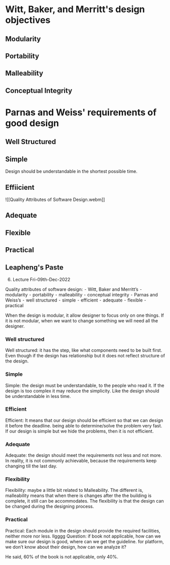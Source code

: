 
# Witt, Baker, and Merritt's design objectives

## Modularity

## Portability

## Malleability

## Conceptual Integrity

# Parnas and Weiss' requirements of good design

## Well Structured

## Simple
Design should be understandable in the shortest possible time.

## Effiicient

![[Quality Attributes of Software Design.webm]]

## Adequate

## Flexible

## Practical

## Leapheng's Paste
6. Lecture Fri-09th-Dec-2022

Quality attributes of software design:
 ⁃ Witt, Baker and Merritt’s
 ⁃ modularity
 ⁃ portability
 ⁃ malleability
 ⁃ conceptual integrity
 ⁃ Parnas and Weiss’s
 ⁃ well structured
 ⁃ simple
 ⁃ efficient
 ⁃ adequate
 ⁃ flexible
 ⁃ practical

When the design is modular, it allow designer to focus only on one things. If it is not modular, when we want to change something we will need all the designer. 

### Well structured
Well structured: it has the step, like what components need to be built first. Even though if the design has relationship but it does not reflect structure of the design.

### Simple
Simple: the design must be understandable, to the people who read it. If the design is too complex it may reduce the simplicity. Like the design should be understandable in less time.

### Efficient
Efficient: It means that our design should be efficient so that we can design it before the deadline. being able to determine/solve the problem very fast. If our design is simple but we hide the problems, then it is not efficient.

### Adequate
Adequate: the design should meet the requirements not less and not more. In reality, it is not commonly achievable, because the requirements keep changing till the last day.

### Flexibility
Flexibility: maybe a little bit related to Malleability. The different is, malleability means that when there is changes after the the building is complete, it still can be accommodates. The flexibility is that the design can be changed during the designing process.

### Practical
Practical: Each module in the design should provide the required facilities, neither more nor less.
llgggg
Question: if book not applicable, how can we make sure our design is good, where can we get the guideline.
for platform, we don’t know about their design, how can we analyze it?

He said, 60% of the book is not applicable, only 40%.